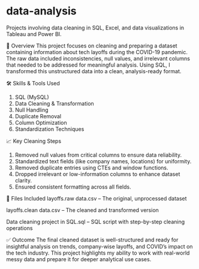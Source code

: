 # data-analysis
Projects involving data cleaning in SQL, Excel, and data visualizations in Tableau and Power BI.

📌 Overview
This project focuses on cleaning and preparing a dataset containing information about tech layoffs during the COVID-19 pandemic. The raw data included inconsistencies, null values, and irrelevant columns that needed to be addressed for meaningful analysis. Using SQL, I transformed this unstructured data into a clean, analysis-ready format.

🛠️ Skills & Tools Used
1) SQL (MySQL)
2) Data Cleaning & Transformation
3) Null Handling
4) Duplicate Removal
5) Column Optimization
6) Standardization Techniques

📈 Key Cleaning Steps
1) Removed null values from critical columns to ensure data reliability.
2) Standardized text fields (like company names, locations) for uniformity.
3) Removed duplicate entries using CTEs and window functions.
4) Dropped irrelevant or low-information columns to enhance dataset clarity.
5) Ensured consistent formatting across all fields.

📂 Files Included
layoffs.raw data.csv – The original, unprocessed dataset

layoffs.clean data.csv – The cleaned and transformed version

Data cleaning project in SQL.sql – SQL script with step-by-step cleaning operations

✅ Outcome
The final cleaned dataset is well-structured and ready for insightful analysis on trends, company-wise layoffs, and COVID’s impact on the tech industry. This project highlights my ability to work with real-world messy data and prepare it for deeper analytical use cases.


